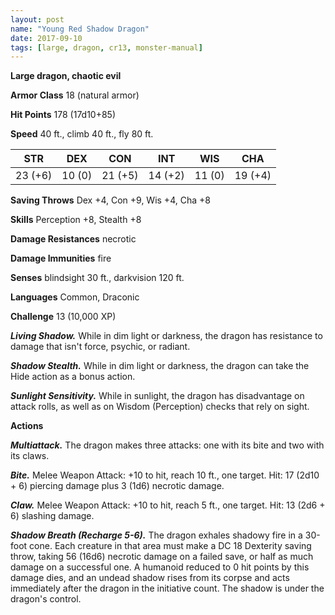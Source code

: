 ```yaml
---
layout: post
name: "Young Red Shadow Dragon"
date: 2017-09-10
tags: [large, dragon, cr13, monster-manual]
---
```


**Large dragon, chaotic evil**

**Armor Class** 18 (natural armor)

**Hit Points** 178 (17d10+85)

**Speed** 40 ft., climb 40 ft., fly 80 ft.

|   STR   |   DEX   |   CON   |   INT   |   WIS   |   CHA   |
|:-----:|:-----:|:-----:|:-----:|:-----:|:-----:|
| 23 (+6) | 10 (0) | 21 (+5) | 14 (+2) | 11 (0) | 19 (+4) |

**Saving Throws** Dex +4, Con +9, Wis +4, Cha +8

**Skills** Perception +8, Stealth +8

**Damage Resistances** necrotic

**Damage Immunities** fire

**Senses** blindsight 30 ft., darkvision 120 ft.

**Languages** Common, Draconic

**Challenge** 13 (10,000 XP)

***Living Shadow.*** While in dim light or darkness, the dragon has resistance to damage that isn't force, psychic, or radiant.

***Shadow Stealth.*** While in dim light or darkness, the dragon can take the Hide action as a bonus action.

***Sunlight Sensitivity.*** While in sunlight, the dragon has disadvantage on attack rolls, as well as on Wisdom (Perception) checks that rely on sight.

**Actions**

***Multiattack.*** The dragon makes three attacks: one with its bite and two with its claws.

***Bite.*** Melee Weapon Attack: +10 to hit, reach 10 ft., one target. Hit: 17 (2d10 + 6) piercing damage plus 3 (1d6) necrotic damage.

***Claw.*** Melee Weapon Attack: +10 to hit, reach 5 ft., one target. Hit: 13 (2d6 + 6) slashing damage.

***Shadow Breath (Recharge 5-6).*** The dragon exhales shadowy fire in a 30-foot cone. Each creature in that area must make a DC 18 Dexterity saving throw, taking 56 (16d6) necrotic damage on a failed save, or half as much damage on a successful one. A humanoid reduced to 0 hit points by this damage dies, and an undead shadow rises from its corpse and acts immediately after the dragon in the initiative count. The shadow is under the dragon's control.

